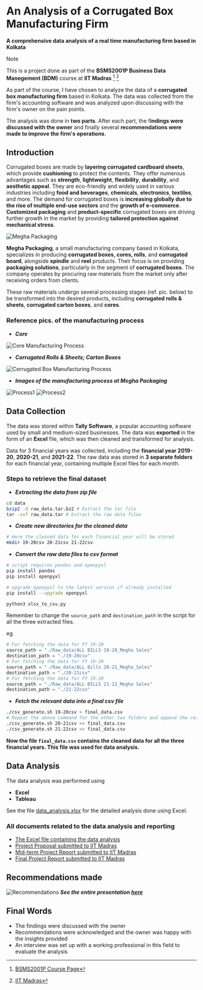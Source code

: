 # An Analysis of a Corrugated Box Manufacturing Firm

 **A comprehensive data analysis of a real time manufacturing firm based in Kolkata**

> [!NOTE]
> This is a project done as part of the **BSMS2001P Business Data Manegement (BDM)** course at **IIT Madras** [^1] [^2]
>
> As part of the course, I have chosen to analyze the data of a **corrugated box manufacturing firm** based in Kolkata. The data was collected from the firm's accounting software and was analyzed upon discussing with the firm's owner on the pain points.
>
> The analysis was done in **two parts**. After each part, the f**indings were discussed with the owner** and finally several **recommendations were made to improve the firm's operations**.

## Introduction

Corrugated boxes are made by **layering corrugated cardboard sheets**, which provide **cushioning** to protect the contents. They offer numerous advantages such as **strength**, **lightweight**, **flexibility**, **durability**, and **aesthetic appeal**. They are eco-friendly and widely used in various industries including **food and beverages**, **chemicals**, **electronics**, **textiles**, and more. The demand for corrugated boxes is **increasing globally due to the rise of multiple end-use sectors** and the **growth of e-commerce**. **Customized packaging** and **product-specific** corrugated boxes are driving further growth in the market by providing **tailored protection against mechanical stress**.

![Megha Packaging](images/Organization.png)

**Megha Packaging**, a small manufacturing company based in Kolkata, specializes in producing **corrugated boxes, cores, rolls**, and **corrugated board**, alongside **spindle** and **reel** products. Their focus is on providing **packaging solutions**, particularly in the segment of **corrugated boxes**. The company operates by procuring raw materials from the market only after receiving orders from clients.

These raw materials undergo several processing stages (ref. pic. below) to be transformed into the desired products, including **corrugated rolls & sheets**, **corrugated carton boxes**, and **cores**.

### Reference pics. of the manufacturing process

- ***Core***

![Core Manufacturing Process](images/Core.jpg)

- ***Corrugated Rolls & Sheets; Carton Boxes***

![Corrugated Box Manufacturing Process](images/Corr.jpg)

- ***Images of the manufacturing process at Megha Packaging***

![Process1](images/process1.jpg)
![Process2](images/process2.jpg)

## Data Collection

The data was stored within **Tally Software**, a popular accounting software used by small and medium-sized businesses. The data was **exported** in the form of an **Excel** file, which was then cleaned and transformed for analysis.

Data for 3 financial years was collected, including the **financial year 2019-20**, **2020-21**, and **2021-22**.
The raw data was stored in **3 separate folders** for each financial year, containing multiple Excel files for each month.

### Steps to retrieve the final dataset

- ***Extracting the data from zip file***

```bash
cd data
bzip2 -d raw_data.tar.bz2 # Extract the tar file
tar -xvf raw_data.tar # Extract the raw data files
```

- ***Create new directories for the cleaned data***

```bash
# Here the cleaned data for each financial year will be stored
mkdir 19-20csv 20-21csv 21-22csv
```

- ***Convert the raw data files to csv format***

```bash
# script requires pandas and openpyxl
pip install pandas
pip install openpyxl
```

```bash
# upgrade openpyxl to the latest version if already installed
pip install --upgrade openpyxl
```

```bash
python3 xlsx_to_csv.py
```

Remember to change the `source_path` and `destination_path` in the script for all the three extracted files.

eg

```python
# For fetching the data for FY 19-20
source_path = "./Raw_data/ALL BILLS 19-20_Megha Sales"
destination_path = "./19-20csv"
# For fetching the data for FY 19-20
source_path = "./Raw_data/ALL Bills 20-21_Megha_Sales"
destination_path = "./20-21csv"
# For fetching the data for FY 19-20
source_path = "./Raw_data/ALL BILLS 21-22_Megha Sales"
destination_path = "./21-22csv"
```

- ***Fetch the relevant data into a final csv file***

```bash
./csv_generate.sh 19-20csv > final_data.csv
# Repeat the above command for the other two folders and append the results
./csv_generate.sh 20-21csv >> final_data.csv
./csv_generate.sh 21-22csv >> final_data.csv
```

**Now the file `final_data.csv` contains the cleaned data for all the three financial years. This file was used for data analysis.**

## Data Analysis

The data analysis was performed using

- **Excel**
- **Tableau**

See the file [data_analysis.xlsx](data_analysis.xlsx) for the detailed analysis done using Excel.

### All documents related to the data analysis and reporting

- [The Excel file containing the data analysis](./docs/data_analysis.xlsx)
- [Project Proposal submitted to IIT Madras](./docs/project_proposal_21f1002696.pdf)
- [Mid-term Project Report submitted to IIT Madras](./docs/Mid_Term_Submission_21f1002696.pdf)
- [Final Project Report submitted to IIT Madras](./docs/Final_Submission_21f1002696.pdf)

## Recommendations made

![Recommendations](PPT/11.png)
***See the entire presentation [here](https://docs.google.com/presentation/d/1_04Hkw_MumzDKpdBI-yTcSDIhod6nKuRis1OB3FdxX0)***

## Final Words

- The findings were discussed with the owner
- Recommendations were acknowledged and the owner was happy with the insights provided
- An interview was set up with a working professional in this field to evaluate the analysis

[^1]: [BSMS2001P Course Page](https://study.iitm.ac.in/ds/course_pages/BSMS2001P.html)
[^2]: [IIT Madras](https://study.iitm.ac.in/ds/index.html)

